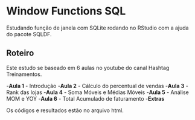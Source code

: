 # Window Functions SQL

Estudando função de janela com SQLite rodando no RStudio com a ajuda do pacote SQLDF.

## Roteiro

Este estudo se baseado em 6 aulas no youtube do canal Hashtag Treinamentos.

-**Aula 1** - Introdução
-**Aula 2** - Cálculo do percentual de vendas
-**Aula 3** - Rank das lojas
-**Aula 4** - Soma Móveis e Médias Móveis
-**Aula 5** - Análise MOM e YOY
-**Aula 6** - Total Acumulado de faturamento
-**Extras**

Os códigos e resultados estão no arquivo html.

